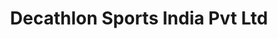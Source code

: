 ---
title: "Decathlon Sports India Pvt Ltd"
url: /bangalore/decathlon-sports-india-pvt-ltd/
shop: sports
---